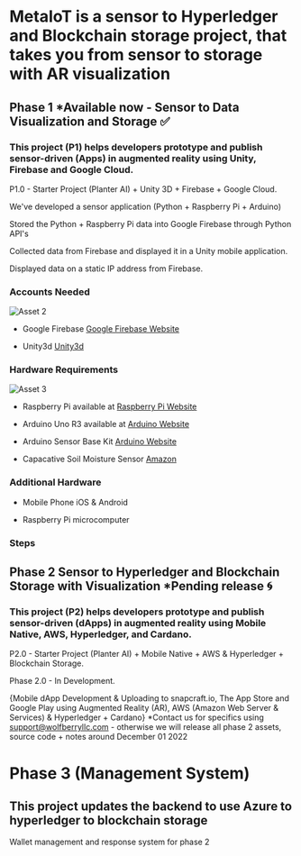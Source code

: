 # MetaIoT is a sensor to Hyperledger and Blockchain storage project, that takes you from sensor to storage with AR visualization

## Phase 1 *Available now - Sensor to Data Visualization and Storage ✅



### This project (P1) helps developers prototype and publish sensor-driven (Apps) in augmented reality using Unity, Firebase and Google Cloud. 


P1.0 - Starter Project (Planter AI) + Unity 3D + Firebase + Google Cloud.

We've developed a sensor application (Python + Raspberry Pi + Arduino)

Stored the Python + Raspberry Pi data into Google Firebase through Python API's

Collected data from Firebase and displayed it in a Unity mobile application.

Displayed data on a static IP address from Firebase.

### Accounts Needed 

![Asset 2](https://user-images.githubusercontent.com/21232416/196292350-6d3745db-c8a0-42b1-b3bd-c1f502291eb6.png)

- Google Firebase [Google Firebase Website](https://firebase.google.com/)

- Unity3d [Unity3d](https://id.unity.com/en/conversations/1f2147f1-98fe-445d-a797-7bf5357d6c5c001f)

### Hardware Requirements

![Asset 3](https://user-images.githubusercontent.com/21232416/196295183-b9934274-4904-4486-aef0-df41b0a34e33.png)


- Raspberry Pi available at [Raspberry Pi Website](https://www.raspberrypi.com/products/raspberry-pi-4-model-b/)

- Arduino Uno R3 available at [Arduino Website ](https://store-usa.arduino.cc/products/arduino-uno-rev3)

- Arduino Sensor Base Kit [Arduino Website ](https://store-usa.arduino.cc/products/arduino-sensor-kit-base)

- Capacative Soil Moisture Sensor [Amazon](https://www.seeedstudio.com/Grove-Capacitive-Moisture-Sensor-Corrosion-Resistant.html?gclid=CjwKCAjw-rOaBhA9EiwAUkLV4uWw4T0xUOalunGthIIL82xHWOowN2xJksFZo98VjkIH8_hLOPfKYhoCwRAQAvD_BwE)

### Additional Hardware

- Mobile Phone iOS & Android

- Raspberry Pi microcomputer

### Steps
    
## Phase 2 Sensor to Hyperledger and Blockchain Storage with Visualization *Pending release :cyclone:
### This project (P2) helps developers prototype and publish sensor-driven (dApps) in augmented reality using Mobile Native, AWS, Hyperledger, and Cardano. 

P2.0 - Starter Project (Planter AI) + Mobile Native + AWS & Hyperledger + Blockchain Storage.

Phase 2.0  - In Development.

{Mobile dApp Development & Uploading to snapcraft.io, The App Store and Google Play using Augmented Reality (AR), AWS (Amazon Web Server & Services) & Hyperledger + Cardano} *Contact us for specifics using support@wolfberryllc.com - otherwise we will release all phase 2 assets, source code + notes around December 01 2022



# Phase 3 (Management System)
## This project updates the backend to use Azure to hyperledger to blockchain storage 
Wallet management and response system for phase 2
